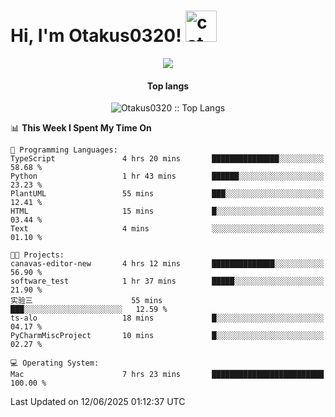 <h1> Hi, I'm Otakus0320! <img src="https://media.giphy.com/media/mGcNjsfWAjY5AEZNw6/giphy.gif" width="50" alt="cat"></h1>

<p align="center"><a href="https://wakatime.com/@044d69d0-1253-4f60-96b6-5d19a0f9dde5"><img src="https://wakatime.com/badge/user/044d69d0-1253-4f60-96b6-5d19a0f9dde5.svg" /></a></p>

<h4 align="center">Top langs</h4>

<p align="center"><img src="https://github-readme-stats.vercel.app/api/top-langs/?username=Otakus0320&langs_count=10&theme=tokyonight&layout=compact&timestamp={{random_number}}" alt="Otakus0320 :: Top Langs" /></p>

<!--START_SECTION:waka-->
📊 **This Week I Spent My Time On** 

```text
💬 Programming Languages: 
TypeScript               4 hrs 20 mins       ███████████████░░░░░░░░░░   58.68 % 
Python                   1 hr 43 mins        ██████░░░░░░░░░░░░░░░░░░░   23.23 % 
PlantUML                 55 mins             ███░░░░░░░░░░░░░░░░░░░░░░   12.41 % 
HTML                     15 mins             █░░░░░░░░░░░░░░░░░░░░░░░░   03.44 % 
Text                     4 mins              ░░░░░░░░░░░░░░░░░░░░░░░░░   01.10 % 

🐱‍💻 Projects: 
canavas-editor-new       4 hrs 12 mins       ██████████████░░░░░░░░░░░   56.90 % 
software_test            1 hr 37 mins        █████░░░░░░░░░░░░░░░░░░░░   21.90 % 
实验三                      55 mins             ███░░░░░░░░░░░░░░░░░░░░░░   12.59 % 
ts-alo                   18 mins             █░░░░░░░░░░░░░░░░░░░░░░░░   04.17 % 
PyCharmMiscProject       10 mins             █░░░░░░░░░░░░░░░░░░░░░░░░   02.27 % 

💻 Operating System: 
Mac                      7 hrs 23 mins       █████████████████████████   100.00 % 
```


 Last Updated on 12/06/2025 01:12:37 UTC
<!--END_SECTION:waka-->
